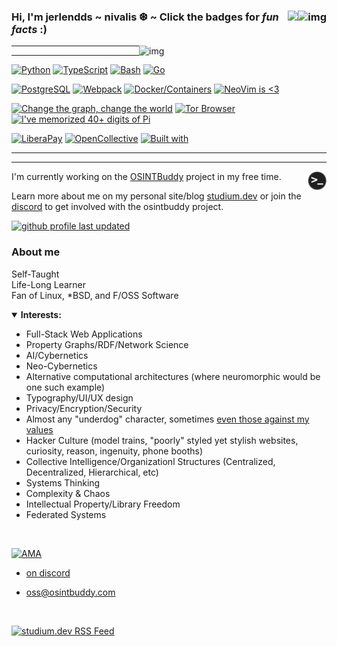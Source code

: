
<h3>

<img align="right" alt="img" src="https://komarev.com/ghpvc/?username=jerlendds&amp;color=brightgreen&amp;style=flat-square">

<a href="https://github.com/login?return_to=https%3A%2F%2Fgithub.com%2Fjerlendds%3Ftab%3Dfollowers"><img align="right" src="https://img.shields.io/github/followers/jerlendds.svg?style=social&label=Follow&maxAge=2592000" /></a> 

Hi, I'm jerlendds ~ nivalis ❆ ~ Click the badges for *fun facts* :)

</h3>


<p dir="auto">

<img align="right" width="300" alt="img" src="https://encrypted-tbn0.gstatic.com/images?q=tbn:ANd9GcQtul6ZK_089y64Jx0HxDgsxbeS1yf8Jy8uZA&amp;usqp=CAU" style="max-width: 100%;">

</p>

<hr>
<hr>

<div dir="auto">

[![Python](https://img.shields.io/badge/python-%2314354C.svg?style=for-the-badge&logo=python&logoColor=white)](https://python.org) [![TypeScript](https://img.shields.io/badge/typescript-%23007ACC.svg?style=for-the-badge&amp;logo=typescript&amp;logoColor=white)](https://www.typescriptlang.org/) [![Bash](https://img.shields.io/badge/shell_script-%23121011.svg?style=for-the-badge&amp;logo=gnu-bash&amp;logoColor=white)](https://www.gnu.org/software/bash/manual/bash.html) [![Go](https://img.shields.io/badge/go-%2300ADD8.svg?style=for-the-badge&amp;logo=go&amp;logoColor=white)](https://go.dev/)

</div>
<div dir="auto">

[![PostgreSQL](https://img.shields.io/badge/postgres-%23316192.svg?style=for-the-badge&amp;logo=postgresql&amp;logoColor=white)](https://www.postgresql.org/) [![Webpack](https://img.shields.io/badge/webpack-%238DD6F9.svg?style=for-the-badge&amp;logo=webpack&amp;logoColor=black)](https://webpack.js.org/) [![Docker/Containers](https://img.shields.io/badge/Docker-2CA5E0?style=for-the-badge&amp;logo=docker&amp;logoColor=white)](https://www.docker.com/) [![NeoVim is <3](https://img.shields.io/badge/NeoVim-%2357A143.svg?&style=for-the-badge&logo=neovim&logoColor=white)](https://github.com/rockerBOO/awesome-neovim)

[![Change the graph, change the world](https://badgen.net/badge/Graphs/Network%20Science/green?icon=https://studium.dev/static/studium-dev-logo.svg&scale=1.15&labelColor=black)](http://networksciencebook.com/) [![Tor Browser](https://img.shields.io/badge/Tor_Browser-7D4698?style=for-the-badge&logo=Tor-Browser&logoColor=white)](https://www.eff.org/document/tor-myths-and-facts) [![I've memorized 40+ digits of Pi](https://img.shields.io/badge/Raspberry%20Pi-A22846?style=for-the-badge&logo=Raspberry%20Pi&logoColor=white)](https://github.com/thibmaek/awesome-raspberry-pi)

[![LiberaPay](https://img.shields.io/badge/Liberapay-F6C915?style=for-the-badge&logo=liberapay&logoColor=black)](https://liberapay.com/jerlendds/) [![OpenCollective](https://img.shields.io/badge/OpenCollective-1F87FF?style=for-the-badge&logo=OpenCollective&logoColor=white)](https://opencollective.com/openinfolabs)  [![Built with](https://ForTheBadge.com/images/badges/built-with-love.svg)](https://github.com/jerlendds/osintbuddy)

</div>

<hr>
<hr>

<img height="30" align="right" src="https://raw.githubusercontent.com/github/explore/80688e429a7d4ef2fca1e82350fe8e3517d3494d/topics/terminal/terminal.png" style="max-width: 100%;">


I'm currently working on the <a href="https://github.com/jerlendds/osintbuddy">OSINTBuddy</a> project in my free time.


Learn more about me on my personal site/blog <a href="https://studium.dev/" rel="nofollow">studium.dev</a> or join the <a href="https://discord.gg/b8vW4J4skv" rel="nofollow">discord</a> to get involved with the osintbuddy project.


[![github profile last updated](https://img.shields.io/github/last-commit/jerlendds/jerlendds/main?label=last%20updated&amp;style=flat-square)](https://github.com/jerlendds/jerlendds/commits)

### About me

Self-Taught <br/>
Life-Long Learner <br/>
Fan of Linux, *BSD, and F/OSS Software  <br/>


<details open><summary> <strong>Interests:</strong> </summary>

- Full-Stack Web Applications
- Property Graphs/RDF/Network Science
- AI/Cybernetics
- Neo-Cybernetics
- Alternative computational architectures (where neuromorphic would be one such example)
- Typography/UI/UX design
- Privacy/Encryption/Security
- Almost any "underdog" character, sometimes [even those against my values](https://www.galton.org/letters/darwin/correspondence.htm)
- Hacker Culture (model trains, "poorly" styled yet stylish websites, curiosity, reason, ingenuity, phone booths)
- Collective Intelligence/Organizationl Structures (Centralized, Decentralized, Hierarchical, etc) 
- Systems Thinking
- Complexity & Chaos
- Intellectual Property/Library Freedom
- Federated Systems

</details>




<br/>

<div align="flex" dir="auto">

[![AMA](https://img.shields.io/badge/%E2%80%A2-Ask%20me%20anything-4cc121.svg?colorA=4cc121)](mailto:good@luck.stranger)

- <a href="https://discord.gg/gsbbYHA3K3">on discord</a>

- <a href="mailto:oss@osintbuddy.com">oss@osintbuddy.com</a>

</div>

<br>

[![studium.dev RSS Feed](https://img.shields.io/badge/RSS%20%7E%20studium.dev-FFA500?style=for-the-badge&logo=rss&logoColor=white)](https://studium.dev/index.xml)


